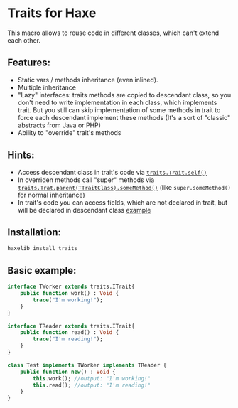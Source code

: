 Traits for Haxe
===========

This macro allows to reuse code in different classes, which can't extend each other.


Features:
----
* Static vars / methods inheritance (even inlined).
* Multiple inheritance
* "Lazy" interfaces: traits methods are copied to descendant class, so you don't need to write implementation in each class, which implements trait. But you still can skip implementation of some methods in trait to force each descendant implement these methods (It's a sort of "classic" abstracts from Java or PHP)
* Ability to "override" trait's methods


Hints:
----
* Access descendant class in trait's code via [`traits.Trait.self()`](https://github.com/RealyUniqueName/haxe-traits/blob/master/examples/all_in_one/people/jobs/TChef.hx#L20)
* In overriden methods call "super" methods via [`traits.Trat.parent(TTraitClass).someMethod()`](https://github.com/RealyUniqueName/haxe-traits/blob/master/examples/all_in_one/people/Jack.hx#L44) (like `super.someMethod()` for normal inheritance)
* In trait's code you can access fields, which are not declared in trait, but will be declared in descendant class [example](https://github.com/RealyUniqueName/haxe-traits/blob/master/examples/all_in_one/people/jobs/TPostman.hx#L24)


Installation:
----
`haxelib install traits`

Basic example:
----
```Haxe
interface TWorker extends traits.ITrait{
    public function work() : Void {
        trace("I'm working!");
    }
}
```
```Haxe
interface TReader extends traits.ITrait{
    public function read() : Void {
        trace("I'm reading!");
    }
}
```
```Haxe
class Test implements TWorker implements TReader {
    public function new() : Void {
        this.work(); //output: "I'm working!"
        this.read(); //output: "I'm reading!"
    }
}
```